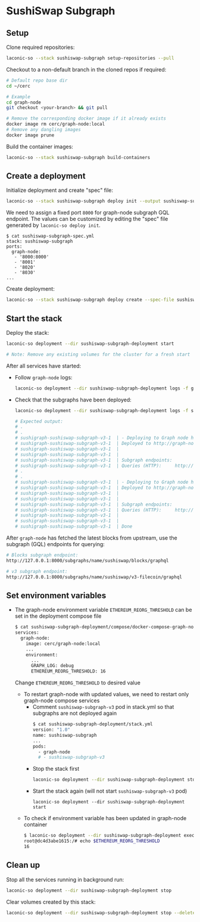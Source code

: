 # SushiSwap Subgraph

## Setup

Clone required repositories:

```bash
laconic-so --stack sushiswap-subgraph setup-repositories --pull
```

Checkout to a non-default branch in the cloned repos if required:

```bash
# Default repo base dir
cd ~/cerc

# Example
cd graph-node
git checkout <your-branch> && git pull

# Remove the corresponding docker image if it already exists
docker image rm cerc/graph-node:local
# Remove any dangling images
docker image prune
```

Build the container images:

```bash
laconic-so --stack sushiswap-subgraph build-containers
```

## Create a deployment

Initialize deployment and create "spec" file:

```bash
laconic-so --stack sushiswap-subgraph deploy init --output sushiswap-subgraph-spec.yml
```

We need to assign a fixed port `8000` for graph-node subgraph GQL endpoint. The values can be
customized by editing the "spec" file generated by `laconic-so deploy init`.
```
$ cat sushiswap-subgraph-spec.yml
stack: sushiswap-subgraph
ports:
  graph-node:
   - '8000:8000'
   - '8001'
   - '8020'
   - '8030'
...
```

Create deployment:

```bash
laconic-so --stack sushiswap-subgraph deploy create --spec-file sushiswap-subgraph-spec.yml --deployment-dir sushiswap-subgraph-deployment
```

## Start the stack

Deploy the stack:

```bash
laconic-so deployment --dir sushiswap-subgraph-deployment start

# Note: Remove any existing volumes for the cluster for a fresh start
```

After all services have started:

* Follow `graph-node` logs:

  ```bash
  laconic-so deployment --dir sushiswap-subgraph-deployment logs -f graph-node
  ```

* Check that the subgraphs have been deployed:

  ```bash
  laconic-so deployment --dir sushiswap-subgraph-deployment logs -f sushiswap-subgraph-v3

  # Expected output:
  # .
  # .
  # sushigraph-sushiswap-subgraph-v3-1  | - Deploying to Graph node http://graph-node:8020/
  # sushigraph-sushiswap-subgraph-v3-1  | Deployed to http://graph-node:8000/subgraphs/name/sushiswap/blocks/graphql
  # sushigraph-sushiswap-subgraph-v3-1  |
  # sushigraph-sushiswap-subgraph-v3-1  |
  # sushigraph-sushiswap-subgraph-v3-1  | Subgraph endpoints:
  # sushigraph-sushiswap-subgraph-v3-1  | Queries (HTTP):     http://graph-node:8000/subgraphs/name/sushiswap/blocks
  # .
  # .
  # sushigraph-sushiswap-subgraph-v3-1  | - Deploying to Graph node http://graph-node:8020/
  # sushigraph-sushiswap-subgraph-v3-1  | Deployed to http://graph-node:8000/subgraphs/name/sushiswap/v3-filecoin/graphql
  # sushigraph-sushiswap-subgraph-v3-1  |
  # sushigraph-sushiswap-subgraph-v3-1  |
  # sushigraph-sushiswap-subgraph-v3-1  | Subgraph endpoints:
  # sushigraph-sushiswap-subgraph-v3-1  | Queries (HTTP):     http://graph-node:8000/subgraphs/name/sushiswap/v3-filecoin
  # sushigraph-sushiswap-subgraph-v3-1  |
  # sushigraph-sushiswap-subgraph-v3-1  |
  # sushigraph-sushiswap-subgraph-v3-1  | Done
  ```

After `graph-node` has fetched the latest blocks from upstream, use the subgraph (GQL) endpoints for querying:

```bash
# Blocks subgraph endpoint:
http://127.0.0.1:8000/subgraphs/name/sushiswap/blocks/graphql

# v3 subgraph endpoint:
http://127.0.0.1:8000/subgraphs/name/sushiswap/v3-filecoin/graphql
```

## Set environment variables

* The graph-node environment variable `ETHEREUM_REORG_THRESHOLD` can be set in the deployment compose file
  ```bash
  $ cat sushiswap-subgraph-deployment/compose/docker-compose-graph-node.yml
  services:
    graph-node:
      image: cerc/graph-node:local
      ...
      environment:
        ...
        GRAPH_LOG: debug
        ETHEREUM_REORG_THRESHOLD: 16
  ```
  Change `ETHEREUM_REORG_THRESHOLD` to desired value

  * To restart graph-node with updated values, we need to restart only graph-node compose services
    * Comment `sushiswap-subgraph-v3` pod in stack.yml so that subgraphs are not deployed again
      ```bash
      $ cat sushiswap-subgraph-deployment/stack.yml
      version: "1.0"
      name: sushiswap-subgraph
      ...
      pods:
        - graph-node
        # - sushiswap-subgraph-v3
      ```
    * Stop the stack first
      ```bash
      laconic-so deployment --dir sushiswap-subgraph-deployment stop
      ```
    * Start the stack again (will not start `sushiswap-subgraph-v3` pod)
      ```
      laconic-so deployment --dir sushiswap-subgraph-deployment start
      ```
  * To check if environment variable has been updated in graph-node container
      ```bash
      $ laconic-so deployment --dir sushiswap-subgraph-deployment exec graph-node bash
      root@dc4d3abe1615:/# echo $ETHEREUM_REORG_THRESHOLD
      16
      ```

## Clean up

Stop all the services running in background run:

```bash
laconic-so deployment --dir sushiswap-subgraph-deployment stop
```

Clear volumes created by this stack:

```bash
laconic-so deployment --dir sushiswap-subgraph-deployment stop --delete-volumes
```
